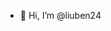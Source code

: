 - 👋 Hi, I’m @liuben24

<!---
liuben24/liuben24 is a ✨ special ✨ repository because its `README.md` (this file) appears on your GitHub profile.
You can click the Preview link to take a look at your changes.
--->
